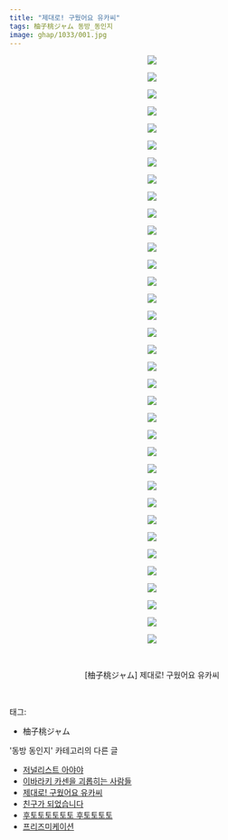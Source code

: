 ```yaml
---
title: "제대로! 구웠어요 유카씨"
tags: 柚子桃ジャム 동방_동인지
image: ghap/1033/001.jpg
---
```

<div class="article">
<p style="text-align: center; clear: none; float: none;"><img src="{{ site.nasurl }}/ghap/1033/001.jpg"/></p>
<p style="text-align: center; clear: none; float: none;"><img src="{{ site.nasurl }}/ghap/1033/002.jpg"/></p>
<p style="text-align: center; clear: none; float: none;"><img src="{{ site.nasurl }}/ghap/1033/003.jpg"/></p>
<p style="text-align: center; clear: none; float: none;"><img src="{{ site.nasurl }}/ghap/1033/004.jpg"/></p>
<p style="text-align: center; clear: none; float: none;"><img src="{{ site.nasurl }}/ghap/1033/005.jpg"/></p>
<p style="text-align: center; clear: none; float: none;"><img src="{{ site.nasurl }}/ghap/1033/006.jpg"/></p>
<p style="text-align: center; clear: none; float: none;"><img src="{{ site.nasurl }}/ghap/1033/007.jpg"/></p>
<p style="text-align: center; clear: none; float: none;"><img src="{{ site.nasurl }}/ghap/1033/008.jpg"/></p>
<p style="text-align: center; clear: none; float: none;"><img src="{{ site.nasurl }}/ghap/1033/009.jpg"/></p>
<p style="text-align: center; clear: none; float: none;"><img src="{{ site.nasurl }}/ghap/1033/010.jpg"/></p>
<p style="text-align: center; clear: none; float: none;"><img src="{{ site.nasurl }}/ghap/1033/011.jpg"/></p>
<p style="text-align: center; clear: none; float: none;"><img src="{{ site.nasurl }}/ghap/1033/012.jpg"/></p>
<p style="text-align: center; clear: none; float: none;"><img src="{{ site.nasurl }}/ghap/1033/013.jpg"/></p>
<p style="text-align: center; clear: none; float: none;"><img src="{{ site.nasurl }}/ghap/1033/014.jpg"/></p>
<p style="text-align: center; clear: none; float: none;"><img src="{{ site.nasurl }}/ghap/1033/015.jpg"/></p>
<p style="text-align: center; clear: none; float: none;"><img src="{{ site.nasurl }}/ghap/1033/016.jpg"/></p>
<p style="text-align: center; clear: none; float: none;"><img src="{{ site.nasurl }}/ghap/1033/017.jpg"/></p>
<p style="text-align: center; clear: none; float: none;"><img src="{{ site.nasurl }}/ghap/1033/018.jpg"/></p>
<p style="text-align: center; clear: none; float: none;"><img src="{{ site.nasurl }}/ghap/1033/019.jpg"/></p>
<p style="text-align: center; clear: none; float: none;"><img src="{{ site.nasurl }}/ghap/1033/020.jpg"/></p>
<p style="text-align: center; clear: none; float: none;"><img src="{{ site.nasurl }}/ghap/1033/021.jpg"/></p>
<p style="text-align: center; clear: none; float: none;"><img src="{{ site.nasurl }}/ghap/1033/022.jpg"/></p>
<p style="text-align: center; clear: none; float: none;"><img src="{{ site.nasurl }}/ghap/1033/023.jpg"/></p>
<p style="text-align: center; clear: none; float: none;"><img src="{{ site.nasurl }}/ghap/1033/024.jpg"/></p>
<p style="text-align: center; clear: none; float: none;"><img src="{{ site.nasurl }}/ghap/1033/025.jpg"/></p>
<p style="text-align: center; clear: none; float: none;"><img src="{{ site.nasurl }}/ghap/1033/026.jpg"/></p>
<p style="text-align: center; clear: none; float: none;"><img src="{{ site.nasurl }}/ghap/1033/027.jpg"/></p>
<p style="text-align: center; clear: none; float: none;"><img src="{{ site.nasurl }}/ghap/1033/028.jpg"/></p>
<p style="text-align: center; clear: none; float: none;"><img src="{{ site.nasurl }}/ghap/1033/029.jpg"/></p>
<p style="text-align: center; clear: none; float: none;"><img src="{{ site.nasurl }}/ghap/1033/030.jpg"/></p>
<p style="text-align: center; clear: none; float: none;"><img src="{{ site.nasurl }}/ghap/1033/031.jpg"/></p>
<p style="text-align: center; clear: none; float: none;"><img src="{{ site.nasurl }}/ghap/1033/032.jpg"/></p>
<p style="text-align: center; clear: none; float: none;"><img src="{{ site.nasurl }}/ghap/1033/033.jpg"/></p>
<p style="text-align: center; clear: none; float: none;"><img src="{{ site.nasurl }}/ghap/1033/034.jpg"/></p>
<p style="text-align: center; clear: none; float: none;"><img src="{{ site.nasurl }}/ghap/1033/035.jpg"/></p>
<p style="text-align: center; clear: none; float: none;"><br/></p>
<p style="text-align: center; clear: none; float: none;">[柚子桃ジャム] 제대로! 구웠어요 유카씨</p>
<p><br/></p>
</div><div class="tagTrail">
<p>태그: </p>
<ul>
<li>柚子桃ジャム</li>
</ul>
</div><div class="another">
<p>'동방 동인지' 카테고리의 다른 글</p>
<ul>
<li><a href="/2016-07-23-ghap_1035">저널리스트 아야야</a></li>
<li><a href="/2016-07-23-ghap_1034">이바라키 카센을 괴롭히는 사람들</a></li>
<li><a href="/2016-07-23-ghap_1033">제대로! 구웠어요 유카씨</a></li>
<li><a href="/2016-07-23-ghap_1026">친구가 되었습니다</a></li>
<li><a href="/2016-07-23-ghap_1025">후토토토토토토 후토토토토</a></li>
<li><a href="/2016-07-23-ghap_1024">프리즈미케이션</a></li>
</ul>
</div><div class="cb_module cb_fluid">
<div class="cb_wrt cb_profile">
</div><!-- commentList close -->
</div>